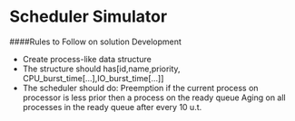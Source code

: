 Scheduler Simulator
============

####Rules to Follow on solution Development
* Create process-like data structure 
* The structure should has[id,name,priority, CPU_burst_time[…],IO_burst_time[…]]
* The scheduler should do:
   Preemption if the current process on processor is less prior then a process on the ready queue
   Aging on all processes in the ready queue after every 10 u.t.

